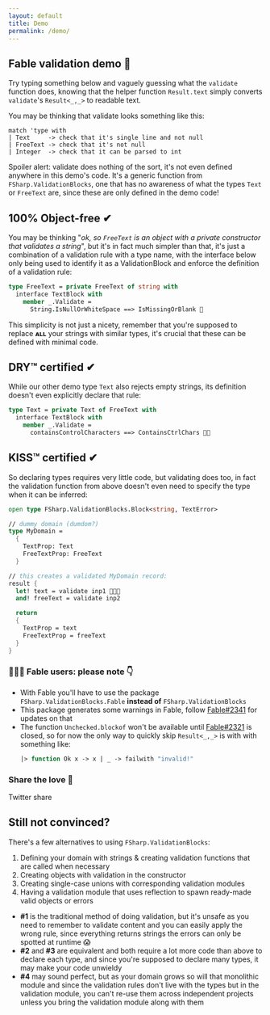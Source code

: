 ```yaml
---
layout: default
title: Demo
permalink: /demo/
---
```


## Fable validation demo 💙

Try typing something below and vaguely guessing what the `validate` function does, knowing that the helper function  `Result.text` simply converts `validate`'s `Result<_,_>` to readable text.
<div class="object-container">
    <object type="text/html" data="https://validation-blocks-fable.herokuapp.com/"></object>
</div>

You may be thinking that validate looks something like this:
```
match 'type with
| Text     -> check that it's single line and not null
| FreeText -> check that it's not null
| Integer  -> check that it can be parsed to int
```
Spoiler alert: validate does nothing of the sort, it's not even defined anywhere in this demo's code. It's a generic function from `FSharp.ValidationBlocks`, one that has no awareness of what the types `Text` or `FreeText` are, since these are only defined in the demo code!

## 100% Object-free ✔

You may be thinking "*ok, so `FreeText` is an object with a private constructor that validates a string*", but it's in fact much simpler than that, it's just a combination of a validation rule with a type name, with the interface below only being used to identify it as a ValidationBlock and enforce the definition of a validation rule:

```fsharp
type FreeText = private FreeText of string with
  interface TextBlock with
    member _.Validate =
      String.IsNullOrWhiteSpace ==> IsMissingOrBlank 🤯
```

This simplicity is not just a nicety, remember that you're supposed to replace **ᴀʟʟ** your strings with similar types, it's crucial that these can be defined with minimal code.

## DRY™ certified ✔

While our other demo type `Text` also rejects empty strings, its definition doesn't even explicitly declare that rule:

```fsharp
type Text = private Text of FreeText with
  interface TextBlock with
    member _.Validate =
      containsControlCharacters ==> ContainsCtrlChars 🤯🤯
```

## KISS™ certified ✔

So declaring types requires very little code, but validating does too, in fact the validation function from above doesn't even need to specify the type when it can be inferred:

```fsharp
open type FSharp.ValidationBlocks.Block<string, TextError>

// dummy domain (dumdom?)
type MyDomain =
  {
    TextProp: Text
    FreeTextProp: FreeText
  }

// this creates a validated MyDomain record:
result {
  let! text = validate inp1 🤯🤯🤯
  and! freeText = validate inp2

  return
  {
    TextProp = text
    FreeTextProp = freeText
  }
}
```

### 🚨🚨🚨 Fable users: please note 👇

* With Fable you'll have to use the package `FSharp.ValidationBlocks.Fable` **instead of** `FSharp.ValidationBlocks`
* This package generates some warnings in Fable, follow [Fable#2341](https://github.com/fable-compiler/Fable/issues/2341) for updates on that
* The function `Unchecked.blockof` won't be available until [Fable#2321](https://github.com/fable-compiler/Fable/issues/2321) is closed, so for now the only way to quickly skip `Result<_,_>` is with with something like:<br>
  ```fsharp
  |> function Ok x -> x | _ -> failwith "invalid!"
  ```

### Share the love 💙

Twitter share

## Still not convinced?

There's a few alternatives to using `FSharp.ValidationBlocks`:

1. Defining your domain with strings & creating validation functions that are called when necessary
2. Creating objects with validation in the constructor
3. Creating single-case unions with corresponding validation modules
4. Having a validation module that uses reflection to spawn ready-made valid objects or errors 
   
* **#1** is the traditional method of doing validation, but it's unsafe as you need to remember to validate content and you can easily apply the wrong rule, since everything returns strings the errors can only be spotted at runtime 😱
* **#2** and **#3** are equivalent and both require a lot more code than above to declare each type, and since you're supposed to declare many types, it may make your code unwieldy
* **#4** may sound perfect, but as your domain grows so will that monolithic module and since the validation rules don't live with the types but in the validation module, you can't re-use them across independent projects unless you bring the validation module along with them
